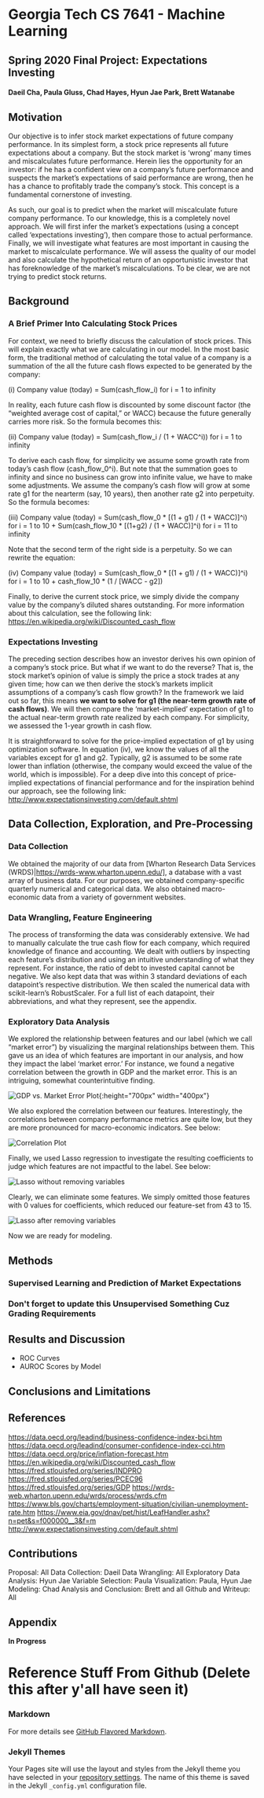 # Georgia Tech CS 7641 - Machine Learning
## Spring 2020 Final Project: Expectations Investing
#### Daeil Cha, Paula Gluss, Chad Hayes, Hyun Jae Park, Brett Watanabe


## Motivation
Our objective is to infer stock market expectations of future company performance. In its simplest form, a stock price represents all future expectations about a company. But the stock market is ‘wrong’ many times and miscalculates future performance. Herein lies the opportunity for an investor: if he has a confident view on a company’s future performance and suspects the market’s expectations of said performance are wrong, then he has a chance to profitably trade the company’s stock. This concept is a fundamental cornerstone of investing.

As such, our goal is to predict when the market will miscalculate future company performance. To our knowledge, this is a completely novel approach. We will first infer the market’s expectations (using a concept called ‘expectations investing’), then compare those to actual performance. Finally, we will investigate what features are most important in causing the market to miscalculate performance. We will assess the quality of our model and also calculate the hypothetical return of an opportunistic investor that has foreknowledge of the market’s miscalculations. To be clear, we are not trying to predict stock returns.


## Background

### A Brief Primer Into Calculating Stock Prices
For context, we need to briefly discuss the calculation of stock prices. This will explain exactly what we are calculating in our model. In the most basic form, the traditional method of calculating the total value of a company is a summation of the all the future cash flows expected to be generated by the company:

(i) Company value (today) = Sum(cash_flow_i) for i = 1 to infinity

In reality, each future cash flow is discounted by some discount factor (the “weighted average cost of capital,” or WACC) because the future generally carries more risk. So the formula becomes this:

(ii) Company value (today) = Sum(cash_flow_i / (1 + WACC^i)) for i = 1 to infinity

To derive each cash flow, for simplicity we assume some growth rate from today’s cash flow (cash_flow_0^i). But note that the summation goes to infinity and since no business can grow into infinite value, we have to make some adjustments. We assume the company’s cash flow will grow at some rate g1 for the nearterm (say, 10 years), then another rate g2 into perpetuity. So the formula becomes:

(iii) Company value (today)  = Sum(cash_flow_0 * \[(1 + g1) / (1 + WACC)\]^i) for i = 1 to 10 + Sum(cash_flow_10 * \[(1+g2) / (1 + WACC)\]^i) for i = 11 to infinity

Note that the second term of the right side is a perpetuity. So we can rewrite the equation:

(iv) Company value (today)  = Sum(cash_flow_0 * \[(1 + g1) / (1 + WACC)\]^i) for i = 1 to 10 + cash_flow_10 * (1 / \[WACC - g2\])

Finally, to derive the current stock price, we simply divide the company value by the company’s diluted shares outstanding. For more information about this calculation, see the following link: https://en.wikipedia.org/wiki/Discounted_cash_flow

### Expectations Investing
The preceding section describes how an investor derives his own opinion of a company’s stock price. But what if we want to do the reverse? That is, the stock market’s opinion of value is simply the price a stock trades at any given time; how can we then derive the stock’s markets implicit assumptions of a company’s cash flow growth? In the framework we laid out so far, this means **we want to solve for g1 (the near-term growth rate of cash flows)**. We will then compare the ‘market-implied’ expectation of g1 to the actual near-term growth rate realized by each company. For simplicity, we assessed the 1-year growth in cash flow. 

It is straightforward to solve for the price-implied expectation of g1 by using optimization software. In equation (iv), we know the values of all the variables except for g1 and g2. Typically, g2 is assumed to be some rate lower than inflation (otherwise, the company would exceed the value of the world, which is impossible). For a deep dive into this concept of price-implied expectations of financial performance and for the inspiration behind our approach, see the following link: http://www.expectationsinvesting.com/default.shtml


## Data Collection, Exploration, and Pre-Processing

### Data Collection
We obtained the majority of our data from [Wharton Research Data Services (WRDS)|https://wrds-www.wharton.upenn.edu/], a database with a vast array of business data. For our purposes, we obtained company-specific quarterly numerical and categorical data. We also obtained macro-economic data from a variety of government websites. 

### Data Wrangling, Feature Engineering
The process of transforming the data was considerably extensive. We had to manually calculate the true cash flow for each company, which required knowledge of finance and accounting. We dealt with outliers by inspecting each feature’s distribution and using an intuitive understanding of what they represent. For instance, the ratio of debt to invested capital cannot be negative. We also kept data that was within 3 standard deviations of each datapoint’s respective distribution. We then scaled the numerical data with scikit-learn’s RobustScaler. For a full list of each datapoint, their abbreviations, and what they represent, see the appendix. 

### Exploratory Data Analysis
We explored the relationship between features and our label (which we call “market error”) by visualizing the marginal relationships between them. This gave us an idea of which features are important in our analysis, and how they impact the label ‘market error.’ For instance, we found a negative correlation between the growth in GDP and the market error. This is an intriguing, somewhat counterintuitive finding.

![GDP vs. Market Error Plot](/plots/gdp_vs_market_error.png){:height="700px" width="400px"}

We also explored the correlation between our features. Interestingly, the correlations between company performance metrics are quite low, but they are more pronounced for macro-economic indicators. See below:

![Correlation Plot](/plots/correlation.png)

Finally, we used Lasso regression to investigate the resulting coefficients to judge which features are not impactful to the label. See below:

![Lasso without removing variables](/plots/lasso_before.png)

Clearly, we can eliminate some features. We simply omitted those features with 0 values for coefficients, which reduced our feature-set from 43 to 15.

![Lasso after removing variables](/plots/lasso_after.png)

Now we are ready for modeling.

## Methods

### Supervised Learning and Prediction of Market Expectations

### **Don't forget to update this** Unsupervised Something Cuz Grading Requirements


## Results and Discussion
- ROC Curves
- AUROC Scores by Model

## Conclusions and Limitations

## References

https://data.oecd.org/leadind/business-confidence-index-bci.htm
https://data.oecd.org/leadind/consumer-confidence-index-cci.htm
https://data.oecd.org/price/inflation-forecast.htm
https://en.wikipedia.org/wiki/Discounted_cash_flow
https://fred.stlouisfed.org/series/INDPRO
https://fred.stlouisfed.org/series/PCEC96
https://fred.stlouisfed.org/series/GDP
https://wrds-web.wharton.upenn.edu/wrds/process/wrds.cfm
https://www.bls.gov/charts/employment-situation/civilian-unemployment-rate.htm
https://www.eia.gov/dnav/pet/hist/LeafHandler.ashx?n=pet&s=f000000__3&f=m
http://www.expectationsinvesting.com/default.shtml

## Contributions
Proposal: All
Data Collection: Daeil
Data Wrangling: All
Exploratory Data Analysis: Hyun Jae
Variable Selection: Paula
Visualization: Paula, Hyun Jae
Modeling: Chad
Analysis and Conclusion: Brett and all
Github and Writeup: All

## Appendix

**In Progress**




# Reference Stuff From Github (Delete this after y'all have seen it)

### Markdown

For more details see [GitHub Flavored Markdown](https://guides.github.com/features/mastering-markdown/).

### Jekyll Themes

Your Pages site will use the layout and styles from the Jekyll theme you have selected in your [repository settings](https://github.com/bkwatanabe/expectationsinvesting.github.io/settings). The name of this theme is saved in the Jekyll `_config.yml` configuration file.

